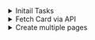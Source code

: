 <details>
<summary>Initail Tasks</summary>

- Get dummy server running
- Get dummy page running
- Setup Venv (Tests, QA, per-commit)

Done, can Run website and have working pre-commit

</details>

<details>
<summary>Fetch Card via API</summary>

- Task
  Fetch given card from db as a test, show card data and image

- Done when:
  There is a field for card name
  Page calls card
  Page shows card data and image

Done

</details>

<details>
<summary>Create multiple pages</summary>

- Task:
  Create atleast two pages (Or in React Single Page application, different components)

- Done when:
  You can change pages are test function works.

Done

</details>
